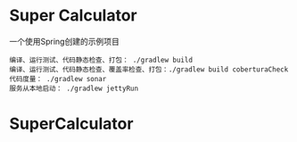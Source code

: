 # Super Calculator
一个使用Spring创建的示例项目

```
编译、运行测试、代码静态检查、打包： ./gradlew build
编译、运行测试、代码静态检查、覆盖率检查、打包：./gradlew build coberturaCheck
代码度量： ./gradlew sonar
服务从本地启动： ./gradlew jettyRun
```
# SuperCalculator
